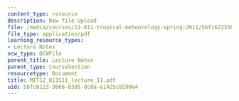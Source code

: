 ```yaml
---
content_type: resource
description: New file Upload
file: /media/courses/12-811-tropical-meteorology-spring-2011/5bfc6223366683d5dc0ae1425c0299e4_MIT12_811S11_lecture_11.pdf
file_type: application/pdf
learning_resource_types:
- Lecture Notes
ocw_type: OCWFile
parent_title: Lecture Notes
parent_type: CourseSection
resourcetype: Document
title: MIT12_811S11_lecture_11.pdf
uid: 5bfc6223-3666-83d5-dc0a-e1425c0299e4
---
```

